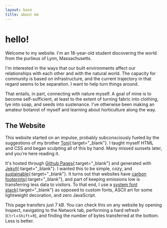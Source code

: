 ```yaml
---
layout: base
title: about me
--- 
```

# hello!
<span class="dc">W</span>elcome to my website. I'm an 18-year-old student discovering the world from the purlieus of Lynn, Massachusetts.

I'm interested in the ways that our built environments affect our relationships with each other and with the natural world. The capacity for community is based on infrastructure, and the current trajectory in that regard seems to be separation. I want to help turn things around.

That entails, in part, connecting with nature myself. A goal of mine is to become self-sufficient, at least to the extent of turning fabric into clothing, lye into soap, and seeds into sustenance. I've otherwise been making an amateur botanist of myself and learning about horticulture along the way.
## The Website
This website started on an impulse, probably subconsciously fueled by the suggestions of my brother [Toni](https://www.tonijarjour.com/){:target="_blank"}. I taught myself HTML and CSS and began sculpting all of this by hand. Many missed sunsets later, and you're here reading it.

It's hosted through [Github Pages](https://pages.github.com/){:target="_blank"} and generated with [Jekyll](https://jekyllrb.com/){:target="_blank"}. I wanted this to be simple, cozy, and [sustainable](https://sustainablewebdesign.org/){:target="_blank"}. It turns out that websites have [carbon footprints](https://www.websitecarbon.com/){:target="_blank"}, and part of keeping emissions low is transferring less data to visitors. To that end, I use a [system font stack](https://systemfontstack.com/){:target="_blank"} as opposed to custom fonts, ASCII art for some lightweight decoration, and zero JavaScript.

This page transfers just 7 kB. You can check this on any website by opening Inspect, navigating to the Network tab, performing a hard refresh (`Ctrl`+`Shift`+`R`), and finding the number of bytes transferred at the bottom. Less is better.
